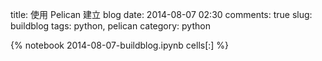 title: 使用 Pelican 建立 blog
date: 2014-08-07 02:30
comments: true
slug: buildblog
tags: python, pelican
category: python

{% notebook 2014-08-07-buildblog.ipynb cells[:] %}

